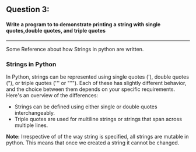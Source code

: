 ## Question 3:
#### **Write a program to to demonstrate printing a string with single quotes,double quotes, and triple quotes**
---
Some Reference about how Strings in python are written.
### Strings in Python

In Python, strings can be represented using single quotes ('), double quotes ("), or triple quotes (''' or """). Each of these has slightly different behavior, and the choice between them depends on your specific requirements. Here's an overview of the differences:

* Strings can be defined using either single or double quotes interchangeably.
* Triple quotes are used for multiline strings or strings that span across multiple lines.

**Note:** Irrespective of of the way string is specified, all strings are mutable in python. This means that once we created a string it cannot be changed.
